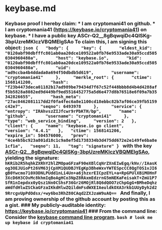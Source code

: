 # keybase.md
### Keybase proof  I hereby claim:    * I am cryptomani41 on github.   * I am cryptomania41 (https://keybase.io/cryptomania41) on keybase.   * I have a public key ASCr-Q2__8gBqwqiDc4QlSKg-3bpUzreMKlczVBQMElgSAo  To claim this, I am signing this object:  ```json {   "body": {     "key": {       "eldest_kid": "0120abf90dbfffc801ab0aa20dce109522a0fb76e9533ade30a95ccd5050304960480a",       "host": "keybase.io",       "kid": "0120abf90dbfffc801ab0aa20dce109522a0fb76e9533ade30a95ccd5050304960480a",       "uid": "ad9ccba4b4ddada0a694f50dbdb5d619",       "username": "cryptomania41"     },     "merkle_root": {       "ctime": 1568141200,       "hash": "f23b4473deca01182b17ad989be79434d7f67c52f448bbb8d4b4d4288aff5b5828a8082ed9d449bf9ed5516452775a5d6e477d8b76518e6f09a7b35342826655",       "hash_meta": "27ac0462081117dd2f0fa4fec6a8e1100cd18ebbc82b7af06ce39fb5159c42e7",       "seqno": 6493978     },     "service": {       "entropy": "IRAhvszZIJfcwr9rPbKTH/bp",       "name": "github",       "username": "cryptomani41"     },     "type": "web_service_binding",     "version": 2   },   "client": {     "name": "keybase.io go client",     "version": "4.4.1"   },   "ctime": 1568141206,   "expire_in": 504576000,   "prev": "4ce4b5bc923a801d18c1c9a8ef5d1738334b3d475dd672e2e149fe6ba8e1cf1a",   "seqno": 11,   "tag": "signature" } ```  with the key [ASCr-Q2__8gBqwqiDc4QlSKg-3bpUzreMKlczVBQMElgSAo](https://keybase.io/cryptomania41), yielding the signature:  ``` hKRib2R5hqhkZXRhY2hlZMOpaGFzaF90eXBlCqNrZXnEIwEgq/kNv//IAasKog3OEJUioPt26VM63jCpXM1QUDBJYEgKp3BheWxvYWTESpcCC8QgTOS1vJI6gB0Ywcmo710XODNLPUdd1nLi4Un+a6jhzxrEICpzEYL+a+RpGPUlXBiMOHnF3XcD6H3COvMc8khmIqBoAgHCo3NpZ8RAxmEdzrnG5mNEKaFeisakT+ZmU1P7SfR1nIepdxx0yQsz1Nn0CShsF36Gr26MOjRl8Q6dQOO7zChpGgG+BMheDqhzaWdfdHlwZSCkaGFzaIKkdHlwZQildmFsdWXEIAeuldkOXA3rkb1UUyDyh2d29RrcgvUpPdOdsx/+wy6bo3RhZ80CAqd2ZXJzaW9uAQ==  ```  And finally, I am proving ownership of the github account by posting this as a gist.  ### My publicly-auditable identity:  https://keybase.io/cryptomania41  ### From the command line:  Consider the [keybase command line program](https://keybase.io/download).  ```bash # look me up keybase id cryptomania41 ```
